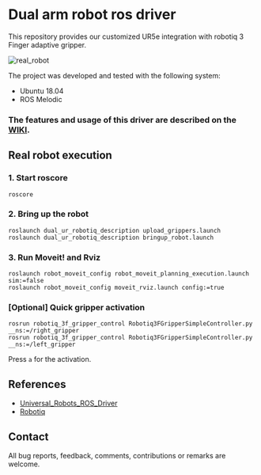 # Dual arm robot ros driver

This repository provides our customized UR5e integration with robotiq 3 Finger adaptive gripper.  

![real_robot](https://user-images.githubusercontent.com/6389003/141102453-e75c4ded-fe8f-4a26-9d55-d97c1e357f7d.JPG)


The project was developed and tested with the following system:

- Ubuntu 18.04    
- ROS Melodic
<!--
UR5e system version 4.2.1
-->

### The features and usage of this driver are described on the [WIKI](https://github.com/yaesolKim/dual_ur5e/wiki).   

<!--
## Simulation: Run gazebo, moveit, Rviz   
```
roslaunch ur_e_gazebo dual_arm.launch
roslaunch dual_arm_moveit_config robot_moveit_planning_execution.launch sim:=true
roslaunch dual_arm_moveit_config moveit_rviz.launch config:=true
```   
-->
## Real robot execution

### 1. Start roscore
```commandline
roscore
```
### 2. Bring up the robot
```commandline
roslaunch dual_ur_robotiq_description upload_grippers.launch    
roslaunch dual_ur_robotiq_description bringup_robot.launch    
```
### 3. Run Moveit! and Rviz
```commandline
roslaunch robot_moveit_config robot_moveit_planning_execution.launch sim:=false     
roslaunch robot_moveit_config moveit_rviz.launch config:=true   
```

### [Optional] Quick gripper activation
```commandline
rosrun robotiq_3f_gripper_control Robotiq3FGripperSimpleController.py __ns:=/right_gripper
rosrun robotiq_3f_gripper_control Robotiq3FGripperSimpleController.py __ns:=/left_gripper   
```
Press `a` for the activation. 

<!--
To control the left/right arm separately, use the command below. 
```commandline
roslaunch ur_robot_driver dual_ur_robotiq_bringup.launch   
roslaunch ur5e_moveit_config ur5e_moveit_planning_execution.launch   
roslaunch ur5e_moveit_config moveit_rviz.launch config:=true  
```
-->

## References   
- [Universal_Robots_ROS_Driver](https://github.com/UniversalRobots/Universal_Robots_ROS_Driver)
- [Robotiq](https://github.com/ros-industrial/robotiq)



## Contact
All bug reports, feedback, comments, contributions or remarks are welcome.
